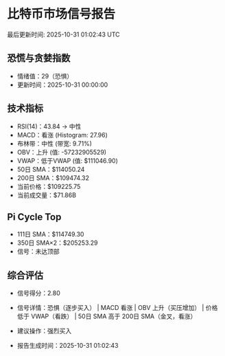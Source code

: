 # 比特币市场信号报告

最后更新时间: 2025-10-31 01:02:43 UTC

## 恐慌与贪婪指数
- 情绪值：29（恐惧）
- 更新时间：2025-10-31 00:00:00

## 技术指标
- RSI(14)：43.84 → 中性
- MACD：看涨 (Histogram: 27.96)
- 布林带：中性 (带宽: 9.71%)
- OBV：上升 (值: -57232905529)
- VWAP：低于VWAP (值: $111046.90)
- 50日 SMA：$114050.24
- 200日 SMA：$109474.32
- 当前价格：$109225.75
- 当前成交量：$71.86B

## Pi Cycle Top
- 111日 SMA：$114749.30
- 350日 SMA×2：$205253.29
- 信号：未达顶部

## 综合评估
- 信号得分：2.80
- 信号详情：恐惧（逐步买入） | MACD 看涨 | OBV 上升（买压增加） | 价格低于 VWAP（看跌） | 50日 SMA 高于 200日 SMA（金叉，看涨）
- 建议操作：强烈买入

- 报告生成时间：2025-10-31 01:02:43